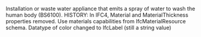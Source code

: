 Installation or waste water appliance that emits a spray of water to wash the human body (BS6100). HISTORY: In IFC4, Material and MaterialThickness properties removed. Use materials capabilities from IfcMaterialResource schema. Datatype of color changed to IfcLabel (still a string value)
